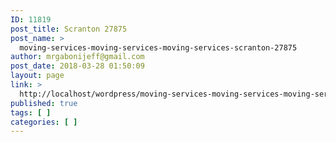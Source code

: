 ```yaml
---
ID: 11819
post_title: Scranton 27875
post_name: >
  moving-services-moving-services-moving-services-scranton-27875
author: mrgabonijeff@gmail.com
post_date: 2018-03-28 01:50:09
layout: page
link: >
  http://localhost/wordpress/moving-services-moving-services-moving-services-scranton-27875/
published: true
tags: [ ]
categories: [ ]
---
```

